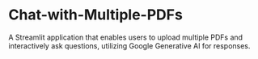 # Chat-with-Multiple-PDFs
A Streamlit application that enables users to upload multiple PDFs and interactively ask questions, utilizing Google Generative AI for responses.
